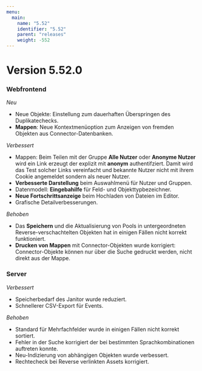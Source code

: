 ```yaml
---
menu:
  main:
    name: "5.52"
    identifier: "5.52"
    parent: "releases"
    weight: -552
---
```


# Version 5.52.0

### Webfrontend

*Neu*

* Neue Objekte: Einstellung zum dauerhaften Überspringen des Duplikatechecks.
* **Mappen**: Neue Kontextmenüoption zum Anzeigen von fremden Objekten aus Connector-Datenbanken.

*Verbessert*

* Mappen: Beim Teilen mit der Gruppe **Alle Nutzer** oder **Anonyme Nutzer** wird ein Link erzeugt der explizit mit **anonym** authentifziert. Damit wird das Test solcher Links vereinfacht und bekannte Nutzer nicht mit ihrem Cookie angemeldet sondern als neuer Nutzer.
* **Verbesserte Darstellung** beim Auswahlmenü für Nutzer und Gruppen.
* Datenmodell: **Eingebahilfe** für Feld- und Objekttypbezeichner.
* **Neue Fortschrittsanzeige** beim Hochladen von Dateien im Editor.
* Grafische Detailverbesserungen.

*Behoben*

* Das **Speichern** und die Aktualisierung von Pools in untergeordneten Reverse-verschachtelten Objekten hat in einigen Fällen nicht korrekt funktioniert.
* **Drucken von Mappen** mit Connector-Objekten wurde korrigiert: Connector-Objekte können nur über die Suche gedruckt werden, nicht direkt aus der Mappe.

### Server

*Verbessert*

* Speicherbedarf des Janitor wurde reduziert.
* Schnellerer CSV-Export für Events.

*Behoben*

* Standard für Mehrfachfelder wurde in einigen Fällen nicht korrekt sortiert.
* Fehler in der Suche korrigiert der bei bestimmten Sprachkombinationen auftreten konnte.
* Neu-Indizierung von abhängigen Objekten wurde verbessert.
* Rechtecheck bei Reverse verlinkten Assets korrigiert.